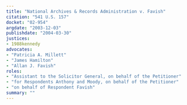 ```yaml
---
title: "National Archives & Records Administration v. Favish"
citation: "541 U.S. 157"
docket: "02-954"
argdate: "2003-12-03"
publishdate: "2004-03-30"
justices:
- 1988kennedy
advocates:
- "Patricia A. Millett"
- "James Hamilton"
- "Allan J. Favish"
roles:
- "Assistant to the Solicitor General, on behalf of the Petitioner"
- "for Respondents Anthony and Moody, on behalf of the Petitioner"
- "on behalf of Respondent Favish"
summary: ""
---
```


